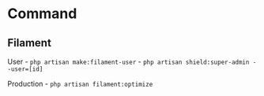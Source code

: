 # Command

## Filament

User
     - `php artisan make:filament-user`
     - `php artisan shield:super-admin --user=[id]`

Production
     - `php artisan filament:optimize`
